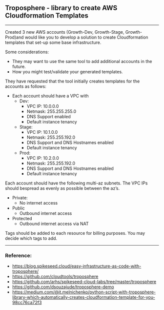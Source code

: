 ## Troposphere - library to create AWS Cloudformation Templates
 
-----------------------------

Created 3 new AWS accounts (Growth-Dev, Growth-Stage, Growth-Prod)and would like you to develop a solution to create Cloudformation templates that set-up some
base infrastructure.

Some considerations:
- They may want to use the same tool to add additional accounts in the future.
- How you might test/validate your generated templates.

They have requested that the tool initially creates templates for the accounts as follows:
- Each account should have a VPC with
  - Dev:
    - VPC IP: 10.0.0.0
    - Netmask: 255.255.255.0
    - DNS Support enabled
    - Default instance tenancy
  - Stage: 
    - VPC IP: 10.1.0.0
    - Netmask: 255.255.192.0
    - DNS Support and DNS Hostnames enabled
    - Default instance tenancy
  - Prod:
    - VPC IP: 10.2.0.0
    - Netmask: 255.255.192.0
    - DNS Support and DNS Hostnames enabled
    - Default instance tenancy

Each account should have the following multi-az subnets. The VPC IPs should bespread as evenly as possible between the az’s.
  - Private:
    - No internet access
  - Public
    - Outbound internet access
  - Protected
    - Outbound internet access via NAT

Tags should be added to each resource for billing purposes. You may decide which tags to add.

-------------------------

### Reference:
- https://blog.spikeseed.cloud/easy-infrastructure-as-code-with-troposphere/
- https://github.com/cloudtools/troposphere
- https://github.com/arhs/spikeseed-cloud-labs/tree/master/troposphere
- https://github.com/dsouzajude/troposphere-demo
- https://medium.com/@it.melnichenko/python-script-with-troposphere-library-which-automatically-creates-cloudformation-template-for-you-98cc76ca72f3
